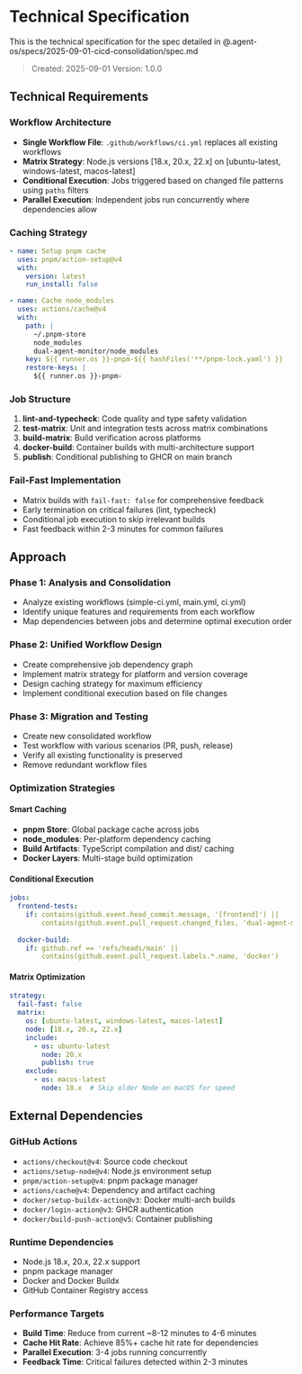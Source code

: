 # Technical Specification

This is the technical specification for the spec detailed in @.agent-os/specs/2025-09-01-cicd-consolidation/spec.md

> Created: 2025-09-01
> Version: 1.0.0

## Technical Requirements

### Workflow Architecture
- **Single Workflow File**: `.github/workflows/ci.yml` replaces all existing workflows
- **Matrix Strategy**: Node.js versions [18.x, 20.x, 22.x] on [ubuntu-latest, windows-latest, macos-latest]
- **Conditional Execution**: Jobs triggered based on changed file patterns using `paths` filters
- **Parallel Execution**: Independent jobs run concurrently where dependencies allow

### Caching Strategy
```yaml
- name: Setup pnpm cache
  uses: pnpm/action-setup@v4
  with:
    version: latest
    run_install: false

- name: Cache node_modules
  uses: actions/cache@v4
  with:
    path: |
      ~/.pnpm-store
      node_modules
      dual-agent-monitor/node_modules
    key: ${{ runner.os }}-pnpm-${{ hashFiles('**/pnpm-lock.yaml') }}
    restore-keys: |
      ${{ runner.os }}-pnpm-
```

### Job Structure
1. **lint-and-typecheck**: Code quality and type safety validation
2. **test-matrix**: Unit and integration tests across matrix combinations
3. **build-matrix**: Build verification across platforms
4. **docker-build**: Container builds with multi-architecture support
5. **publish**: Conditional publishing to GHCR on main branch

### Fail-Fast Implementation
- Matrix builds with `fail-fast: false` for comprehensive feedback
- Early termination on critical failures (lint, typecheck)
- Conditional job execution to skip irrelevant builds
- Fast feedback within 2-3 minutes for common failures

## Approach

### Phase 1: Analysis and Consolidation
- Analyze existing workflows (simple-ci.yml, main.yml, ci.yml)
- Identify unique features and requirements from each workflow
- Map dependencies between jobs and determine optimal execution order

### Phase 2: Unified Workflow Design
- Create comprehensive job dependency graph
- Implement matrix strategy for platform and version coverage
- Design caching strategy for maximum efficiency
- Implement conditional execution based on file changes

### Phase 3: Migration and Testing
- Create new consolidated workflow
- Test workflow with various scenarios (PR, push, release)
- Verify all existing functionality is preserved
- Remove redundant workflow files

### Optimization Strategies

#### Smart Caching
- **pnpm Store**: Global package cache across jobs
- **node_modules**: Per-platform dependency caching
- **Build Artifacts**: TypeScript compilation and dist/ caching
- **Docker Layers**: Multi-stage build optimization

#### Conditional Execution
```yaml
jobs:
  frontend-tests:
    if: contains(github.event.head_commit.message, '[frontend]') || 
        contains(github.event.pull_request.changed_files, 'dual-agent-monitor/')
  
  docker-build:
    if: github.ref == 'refs/heads/main' || 
        contains(github.event.pull_request.labels.*.name, 'docker')
```

#### Matrix Optimization
```yaml
strategy:
  fail-fast: false
  matrix:
    os: [ubuntu-latest, windows-latest, macos-latest]
    node: [18.x, 20.x, 22.x]
    include:
      - os: ubuntu-latest
        node: 20.x
        publish: true
    exclude:
      - os: macos-latest
        node: 18.x  # Skip older Node on macOS for speed
```

## External Dependencies

### GitHub Actions
- `actions/checkout@v4`: Source code checkout
- `actions/setup-node@v4`: Node.js environment setup
- `pnpm/action-setup@v4`: pnpm package manager
- `actions/cache@v4`: Dependency and artifact caching
- `docker/setup-buildx-action@v3`: Docker multi-arch builds
- `docker/login-action@v3`: GHCR authentication
- `docker/build-push-action@v5`: Container publishing

### Runtime Dependencies
- Node.js 18.x, 20.x, 22.x support
- pnpm package manager
- Docker and Docker Buildx
- GitHub Container Registry access

### Performance Targets
- **Build Time**: Reduce from current ~8-12 minutes to 4-6 minutes
- **Cache Hit Rate**: Achieve 85%+ cache hit rate for dependencies
- **Parallel Execution**: 3-4 jobs running concurrently
- **Feedback Time**: Critical failures detected within 2-3 minutes